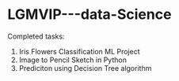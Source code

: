 # LGMVIP---data-Science

Completed tasks:
1. Iris Flowers Classification ML Project
2. Image to Pencil Sketch in Python
3. Prediciton using Decision Tree algorithm
